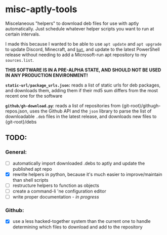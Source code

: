 # misc-aptly-tools

Miscelaneous "helpers" to download deb files for use with aptly automatically. Just schedule whatever helper scripts you want to run at certain intervals.

I made this because I wanted to be able to use `apt update` and `apt upgrade` to update Discord, Minecraft, and [`bat`](https://github.com/sharkdp/bat), and update to the latest PowerShell release without needing to add a Microsoft-run apt repository to my `sources.list`.

**THIS SOFTWARE IS IN A PRE-ALPHA STATE, AND SHOULD NOT BE USED IN ANY PRODUCTION ENVIRONMENT!**

**`static-url/package_urls.json`:** reads a list of static urls for deb packages, and downloads them, adding them if their md5 sum differs from the most recent one for the software

**`github/gh-download.py`**: reads a list of repositories from {git-root}/githugh-repos.json, uses the Github API and the `json` library to parse the list of downloadable `.deb` files in the latest release, and downloads new files to {git-root}/debs

## TODO:

### General: 
* [ ] automatically import downloaded .debs to aptly and update the published apt repo
* [x] rewrite helpers in python, because it's much easier to improve/maintain than shell scripts
* [ ] restructure helpers to function as objects
* [ ] create a command-li 'ne configuration editor
* [ ] write proper documentation - *in progress*

### Github:
* [x] use a less hacked-together system than the current one to handle determining which files to download and add to the repository
